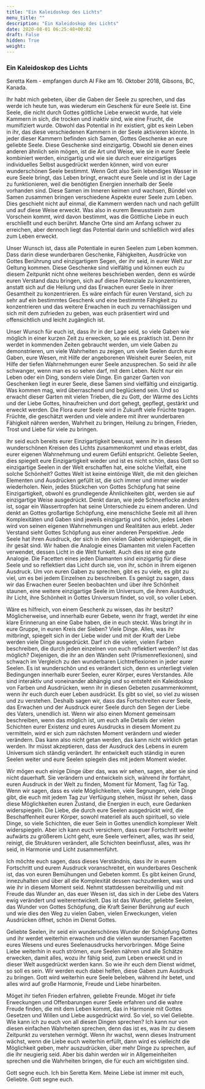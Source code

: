 ```yaml
---
title: "Ein Kaleidoskop des Lichts"
menu_title: ""
description: "Ein Kaleidoskop des Lichts"
date: 2020-08-01 06:25:48+00:82
draft: False
hidden: True
weight:
---
```

### Ein Kaleidoskop des Lichts

Seretta Kem - empfangen durch Al Fike am 16. Oktober 2018, Gibsons, BC, Kanada.

Ihr habt mich gebeten, über die Gaben der Seele zu sprechen, und das werde ich heute tun, was wiederum ein Geschenk für eure Seele ist. Eine Seele, die nicht durch Gottes göttliche Liebe erweckt wurde, hat viele Kammern in sich, die trocken und inaktiv sind, wie eine Frucht, die mumifiziert wurde. Obwohl das Potential in ihr existiert, gibt es kein Leben in ihr, das diese verschiedenen Kammern in der Seele aktivieren könnte. In jeder dieser Kammern befinden sich Samen, Gottes Geschenke an eure geliebte Seele. Diese Geschenke sind einzigartig. Obwohl sie denen eines anderen ähnlich sein mögen, ist die Art und Weise, wie sie in eurer Seele kombiniert werden, einzigartig und wie sie durch euer einzigartiges individuelles Selbst ausgedrückt werden können, wird von eurer wunderschönen Seele bestimmt. Wenn Gott also Sein lebendiges Wasser in eure Seele bringt, das Leben bringt, erwacht eure Seele und ist in der Lage zu funktionieren, weil die benötigten Energien innerhalb der Seele vorhanden sind. Diese Samen im Inneren keimen und wachsen, Bündel von Samen zusammen bringen verschiedene Aspekte eurer Seele zum Leben. Dies geschieht nicht auf einmal, die Kammern werden nach und nach gefüllt und auf diese Weise erweckt. Was also in eurem Bewusstsein zum Vorschein kommt, wird davon bestimmt, was die Göttliche Liebe in euch erschließt und euch berührt. Manche Orte sind am Anfang schwer zu erreichen, aber dennoch liegt das Potential darin und schließlich wird alles zum Leben erweckt.  

Unser Wunsch ist, dass alle Potentiale in euren Seelen zum Leben kommen. Dass darin diese wunderbaren Geschenke, Fähigkeiten, Ausdrücke von Gottes Berührung und einzigartigem Segen, der ihr seid, in eurer Welt zur Geltung kommen. Diese Geschenke sind vielfältig und können euch zu diesem Zeitpunkt nicht ohne weiteres beschrieben werden, denn es würde euren Verstand dazu bringen, sich auf diese Potenziale zu konzentrieren, anstatt sich auf die Heilung und das Erwachen eurer Seele in ihrer Gesamtheit zu konzentrieren. Es wäre einfach für euren Verstand, sich zu sehr auf ein bestimmtes Geschenk und eine bestimmte Fähigkeit zu konzentrieren und das weitere Erwachen in euch zu vernachlässigen und sich mit dem zufrieden zu geben, was euch präsentiert wird und offensichtlich und leicht zugänglich ist.

Unser Wunsch für euch ist, dass ihr in der Lage seid, so viele Gaben wie möglich in einer kurzen Zeit zu erwecken, so wie es praktisch ist. Denn ihr werdet in kommenden Zeiten gebraucht werden, um viele Gaben zu demonstrieren, um viele Wahrheiten zu zeigen, um viele Seelen durch eure Gaben, eure Wesen, mit Hilfe der angeborenen Weisheit eurer Seelen, mit Hilfe der tiefen Wahrnehmungen eurer Seele anzusprechen. So seid ihr alle schwanger, wenn man es so sehen darf, mit dem Leben. Nicht nur ein Leben oder ein Ding, sondern viele Dinge. Ein ganzer Garten von Geschenken liegt in eurer Seele, diese Samen sind vielfältig und einzigartig. Was kommen mag, wird überraschend und beglückend sein. Und so erwacht dieser Garten mit vielen Trieben, die zu Gott, der Wärme des Lichts und der Liebe Gottes, hinaufreichen und dort gehegt, gepflegt, gestärkt und erweckt werden. Die Flora eurer Seele wird in Zukunft viele Früchte tragen. Früchte, die geschätzt werden und viele andere mit ihrer wunderbaren Fähigkeit nähren werden, Wahrheit zu bringen, Heilung zu bringen, Frieden, Trost und Liebe für viele zu bringen.

Ihr seid euch bereits eurer Einzigartigkeit bewusst, wenn ihr in diesen wunderschönen Kreisen des Lichts zusammenkommt und etwas erlebt, das eurer eigenen Wahrnehmung und eurem Gefühl entspricht. Geliebte Seelen, dies spiegelt eure Einzigartigkeit wieder und ist es nicht schön, dass Gott so einzigartige Seelen in der Welt erschaffen hat, eine solche Vielfalt, eine solche Schönheit? Gottes Welt ist keine eintönige Welt, die mit den gleichen Elementen und Ausdrücken gefüllt ist, die sich immer und immer wieder wiederholen. Nein, jedes Stückchen von Gottes Schöpfung hat seine Einzigartigkeit, obwohl es grundlegende Ähnlichkeiten gibt, werden sie auf einzigartige Weise ausgedrückt. Denkt daran, wie jede Schneeflocke anders ist, sogar ein Wassertropfen hat seine Unterschiede zu einem anderen. Und denkt an Gottes großartige Schöpfung, eine menschliche Seele mit all ihren Komplexitäten und Gaben sind jeweils einzigartig und schön, jedes Leben wird von seinen eigenen Wahrnehmungen und Realitäten aus erlebt. Jeder Verstand sieht Gottes Schöpfung aus einer anderen Perspektive. Jede Seele hat ihren Ausdruck, der sich in den vielen Gaben widerspiegelt, die in ihr gesät sind. Wir haben die Analogie eines Diamanten mit vielen Facetten verwendet, dessen Licht in die Welt funkelt. Auch dies ist eine gute Analogie. Die Facetten eines jeden Diamanten sind einzigartig für diese Seele und so reflektiert das Licht durch sie, von ihr, schön in ihrem eigenen Ausdruck. Um von euren Gaben zu sprechen, gibt es zu viele, es gibt zu viel, um es bei jedem Einzelnen zu beschreiben. Es genügt zu sagen, dass wir das Erwachen eurer Seelen beobachten und über ihre Schönheit staunen, eine weitere einzigartige Seele im Universum, die ihren Ausdruck, ihr Licht, ihre Schönheit in Gottes Universum findet, so voll, so voller Leben.

Wäre es hilfreich, von einem Geschenk zu wissen, das ihr besitzt? Möglicherweise, und innerhalb eurer Gebete, wenn ihr fragt, werdet ihr eine klare Erinnerung an eine Gabe haben, die in euch steckt. Was bringt ihr in eure Gruppe, in euren Kreis der Sieben? Viele Dinge. Alles, was ihr mitbringt, spiegelt sich in der Liebe wider und mit der Kraft der Liebe werden viele Dinge ausgedrückt. Darf ich die vielen, vielen Farben beschreiben, die durch jeden einzelnen von euch reflektiert werden? Ist das möglich? Diejenigen, die ihr an den Wänden seht (Prismenreflexionen), sind schwach im Vergleich zu den wunderbaren Lichtreflexionen in jeder eurer Seelen. Es ist wunderschön und es verändert sich, denn es unterliegt vielen Bedingungen innerhalb eurer Seelen, eurer Körper, eures Verstandes. Alle sind interaktiv und voneinander abhängig und so entsteht ein Kaleidoskop von Farben und Ausdrücken, wenn ihr in diesen Gebeten zusammenkommt, wenn ihr euch durch euer Leben ausdrückt. Es gibt so viel, so viel zu wissen und zu verstehen. Deshalb sagen wir, dass das Fortschreiten eurer Seele, das Erwachen und der Ausdruck eurer Seele durch den Segen der Liebe des Vaters, unendlich ist. Wenn wir also einen Moment gemeinsam beschreiben, wenn das möglich ist, um euch alle Details der vielen Schichten eurer Existenz und eures Ausdrucks in diesem Moment zu vermitteln, wird er sich zum nächsten Moment verändern und wieder verändern. Das kann also nicht getan werden, das kann nicht wirklich getan werden. Ihr müsst akzeptieren, dass der Ausdruck des Lebens in eurem Universum sich ständig verändert. Ihr entwickelt euch ständig in euren Seelen weiter und eure Seelen spiegeln dies mit jedem Moment wieder.

Wir mögen euch einige Dinge über das, was wir sehen, sagen, aber sie sind nicht dauerhaft. Sie verändern und entwickeln sich, während ihr fortfahrt, euren Ausdruck in der Welt zu finden, Moment für Moment, Tag für Tag. Wenn wir sagen, dass es viele Möglichkeiten, viele Segnungen, viele Dinge gibt, die euch mit jedem Tag zur Verfügung stehen, müsst ihr sehen, dass diese Möglichkeiten euren Zustand, die Energien in euch, eure Gedanken widerspiegeln. Die Liebe, die durch eure Seelen ausgedrückt wird, die Beschaffenheit eurer Körper, sowohl materiell als auch spirituell, so viele Dinge, so viele Schichten, die euer Sein in Gottes unendlich komplexer Welt widerspiegeln. Aber ich kann euch versichern, dass euer Fortschritt weiter aufwärts zu größerem Licht geht, eure Seele verfeinert, alles, was ihr seid, reinigt, die Strukturen verändert, alle Schichten beeinflusst, alles, was ihr seid, in Harmonie und Licht zusammenführt.

Ich möchte euch sagen, dass dieses Verständnis, dass ihr in eurem Fortschritt und eurem Ausdruck voranschreitet, ein wunderbares Geschenk ist, das von euren Bemühungen und Gebeten kommt. Es gibt keinen Grund, innezuhalten und über all die Komplexität dessen nachzudenken, was und wie ihr in diesem Moment seid. Nehmt stattdessen bereitwillig und mit Freude das Wunder an, das euer Wesen ist, das sich in der Liebe des Vaters ewig verändert und weiterentwickelt. Das ist das Wunder, geliebte Seelen, das Wunder von Gottes Schöpfung, die Kraft Seiner Berührung auf euch und wie dies den Weg zu vielen Gaben, vielen Erweckungen, vielen Ausdrücken öffnet, schön im Dienst Gottes.

Geliebte Seelen, ihr seid ein wunderschönes Wunder der Schöpfung Gottes und ihr werdet weiterhin erwachen und die vielen wundersamen Facetten eures Wesens und eures Seelenausdrucks hervorbringen. Möge Seine Liebe weiterhin in euch strömen, eure Seelen nähren und alle Schätze erwecken, damit alles, wozu ihr fähig seid, zum Leben erweckt und in dieser Welt ausgedrückt werden kann. So wie ihr euch dem Dienst widmet, so soll es sein. Wir werden euch dabei helfen, diese Gaben zum Ausdruck zu bringen. Gott wird weiterhin eure Seele beleben, während ihr betet, und alles wird auf große Harmonie, Freude und Liebe hinarbeiten.  

Möget ihr tiefen Frieden erfahren, geliebte Freunde. Möget ihr tiefe Erweckungen und Offenbarungen eurer Seele erfahren und die wahre Freude finden, die mit dem Leben kommt, das in Harmonie mit Gottes Gesetzen und Willen und Liebe ausgedrückt wird. So viel, so viel Geliebte. Wie kann ich zu euch von all diesen Dingen sprechen? Ich kann nur von diesen einfachen Wahrheiten sprechen, denn das ist es, was ihr zu diesem Zeitpunkt zu verstehen vermögt. Wenn ihr wachst, wenn dieses Instrument wächst, wenn die Liebe euch weiterhin erfüllt, dann wird es vielleicht die Möglichkeit geben, mehr auszudrücken, über mehr Dinge zu sprechen, auf die ihr neugierig seid. Aber bis dahin werden wir in Allgemeinheiten sprechen und die Wahrheiten bringen, die für euch am wichtigsten sind.

Gott segne euch. Ich bin Seretta Kem. Meine Liebe ist immer mit euch, Geliebte. Gott segne euch.

